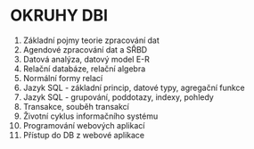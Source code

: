 # OKRUHY DBI
1. Základní pojmy teorie zpracování dat
2. Agendové zpracování dat a SŘBD
3. Datová analýza, datový model E-R
4. Relační databáze, relační algebra
5. Normální formy relací
6. Jazyk SQL - základní princip, datové typy, agregační funkce
7. Jazyk SQL - grupování, poddotazy, indexy, pohledy
8. Transakce, souběh transakcí
9. Životní cyklus informačního systému
10. Programování webových aplikací
11. Přístup do DB z webové aplikace


